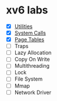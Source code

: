 # xv6 labs

- [x] [Utilities](https://github.com/JahJahWei/os-lab/tree/util)
- [x] [System Calls](https://github.com/JahJahWei/os-lab/tree/syscall)
- [x] [Page Tables](https://github.com/JahJahWei/os-lab/tree/pgtbl)
- [ ] Traps
- [ ] Lazy Allocation
- [ ] Copy On Write
- [ ] Multithreading
- [ ] Lock
- [ ] File System
- [ ] Mmap
- [ ] Network Driver
